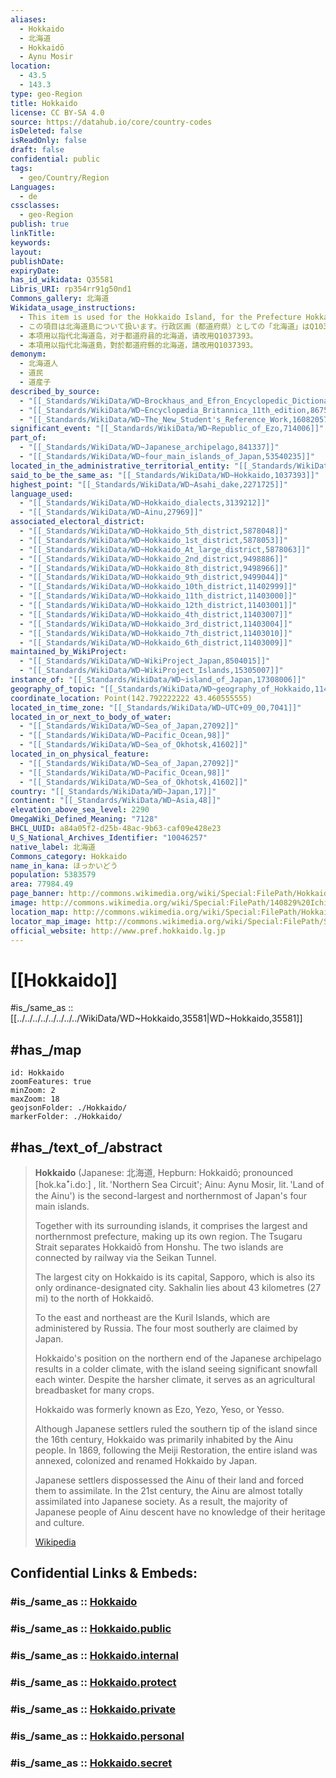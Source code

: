 ```yaml
---
aliases:
  - Hokkaido
  - 北海道
  - Hokkaidō
  - Aynu Mosir
location:
  - 43.5
  - 143.3
type: geo-Region
title: Hokkaido
license: CC BY-SA 4.0
source: https://datahub.io/core/country-codes
isDeleted: false
isReadOnly: false
draft: false
confidential: public
tags:
  - geo/Country/Region
Languages:
  - de
cssclasses:
  - geo-Region
publish: true
linkTitle:
keywords:
layout:
publishDate:
expiryDate:
has_id_wikidata: Q35581
Libris_URI: rp354rr91g50nd1
Commons_gallery: 北海道
Wikidata_usage_instructions:
  - This item is used for the Hokkaido Island, for the Prefecture Hokkaido usage, please use Q1037393 instead.
  - この項目は北海道島について扱います。行政区画（都道府県）としての「北海道」はQ1037393を参照してください。
  - 本项用以指代北海道岛，对于都道府县的北海道，请改用Q1037393。
  - 本項用以指代北海道島，對於都道府縣的北海道，請改用Q1037393。
demonym:
  - 北海道人
  - 道民
  - 道産子
described_by_source:
  - "[[_Standards/WikiData/WD~Brockhaus_and_Efron_Encyclopedic_Dictionary,602358]]"
  - "[[_Standards/WikiData/WD~Encyclopædia_Britannica_11th_edition,867541]]"
  - "[[_Standards/WikiData/WD~The_New_Student's_Reference_Work,16082057]]"
significant_event: "[[_Standards/WikiData/WD~Republic_of_Ezo,714006]]"
part_of:
  - "[[_Standards/WikiData/WD~Japanese_archipelago,841337]]"
  - "[[_Standards/WikiData/WD~four_main_islands_of_Japan,53540235]]"
located_in_the_administrative_territorial_entity: "[[_Standards/WikiData/WD~Hokkaido,1037393]]"
said_to_be_the_same_as: "[[_Standards/WikiData/WD~Hokkaido,1037393]]"
highest_point: "[[_Standards/WikiData/WD~Asahi_dake,2271725]]"
language_used:
  - "[[_Standards/WikiData/WD~Hokkaido_dialects,3139212]]"
  - "[[_Standards/WikiData/WD~Ainu,27969]]"
associated_electoral_district:
  - "[[_Standards/WikiData/WD~Hokkaido_5th_district,5878048]]"
  - "[[_Standards/WikiData/WD~Hokkaido_1st_district,5878053]]"
  - "[[_Standards/WikiData/WD~Hokkaido_At_large_district,5878063]]"
  - "[[_Standards/WikiData/WD~Hokkaido_2nd_district,9498886]]"
  - "[[_Standards/WikiData/WD~Hokkaido_8th_district,9498966]]"
  - "[[_Standards/WikiData/WD~Hokkaido_9th_district,9499044]]"
  - "[[_Standards/WikiData/WD~Hokkaido_10th_district,11402999]]"
  - "[[_Standards/WikiData/WD~Hokkaido_11th_district,11403000]]"
  - "[[_Standards/WikiData/WD~Hokkaido_12th_district,11403001]]"
  - "[[_Standards/WikiData/WD~Hokkaido_4th_district,11403007]]"
  - "[[_Standards/WikiData/WD~Hokkaido_3rd_district,11403004]]"
  - "[[_Standards/WikiData/WD~Hokkaido_7th_district,11403010]]"
  - "[[_Standards/WikiData/WD~Hokkaido_6th_district,11403009]]"
maintained_by_WikiProject:
  - "[[_Standards/WikiData/WD~WikiProject_Japan,8504015]]"
  - "[[_Standards/WikiData/WD~WikiProject_Islands,15305007]]"
instance_of: "[[_Standards/WikiData/WD~island_of_Japan,17308006]]"
geography_of_topic: "[[_Standards/WikiData/WD~geography_of_Hokkaido,114243657]]"
coordinate_location: Point(142.792222222 43.460555555)
located_in_time_zone: "[[_Standards/WikiData/WD~UTC+09_00,7041]]"
located_in_or_next_to_body_of_water:
  - "[[_Standards/WikiData/WD~Sea_of_Japan,27092]]"
  - "[[_Standards/WikiData/WD~Pacific_Ocean,98]]"
  - "[[_Standards/WikiData/WD~Sea_of_Okhotsk,41602]]"
located_in_on_physical_feature:
  - "[[_Standards/WikiData/WD~Sea_of_Japan,27092]]"
  - "[[_Standards/WikiData/WD~Pacific_Ocean,98]]"
  - "[[_Standards/WikiData/WD~Sea_of_Okhotsk,41602]]"
country: "[[_Standards/WikiData/WD~Japan,17]]"
continent: "[[_Standards/WikiData/WD~Asia,48]]"
elevation_above_sea_level: 2290
OmegaWiki_Defined_Meaning: "7128"
BHCL_UUID: a84a05f2-d25b-48ac-9b63-caf09e428e23
U_S_National_Archives_Identifier: "10046257"
native_label: 北海道
Commons_category: Hokkaido
name_in_kana: ほっかいどう
population: 5383579
area: 77984.49
page_banner: http://commons.wikimedia.org/wiki/Special:FilePath/Hokkaido%20Banner%20Toyako%20lake.jpg
image: http://commons.wikimedia.org/wiki/Special:FilePath/140829%20Ichiko%20of%20Shiretoko%20Goko%20Lakes%20Hokkaido%20Japan04s3.jpg
location_map: http://commons.wikimedia.org/wiki/Special:FilePath/Hokkaid%C5%8D%20g%C3%A9olocalisation%20relief.svg
locator_map_image: http://commons.wikimedia.org/wiki/Special:FilePath/Satellite%20image%20of%20Hokkaido%2C%20Japan%20in%20May%202001.jpg
official_website: http://www.pref.hokkaido.lg.jp
---
```


# [[Hokkaido]]

#is_/same_as :: [[../../../../../../../../WikiData/WD~Hokkaido,35581|WD~Hokkaido,35581]] 

## #has_/map  

```leaflet
id: Hokkaido
zoomFeatures: true 
minZoom: 2 
maxZoom: 18
geojsonFolder: ./Hokkaido/
markerFolder: ./Hokkaido/
```

## #has_/text_of_/abstract 

> **Hokkaido** (Japanese: 北海道, Hepburn: Hokkaidō; pronounced [hok.kaꜜi.doː] , 
> lit. 'Northern Sea Circuit'; Ainu: Aynu Mosir, lit. 'Land of the Ainu') 
> is the second-largest and northernmost of Japan's four main islands. 
> 
> Together with its surrounding islands, 
> it comprises the largest and northernmost prefecture, making up its own region. 
> The Tsugaru Strait separates Hokkaidō from Honshu. 
> The two islands are connected by railway via the Seikan Tunnel.
>
> The largest city on Hokkaido is its capital, Sapporo, 
> which is also its only ordinance-designated city. 
> Sakhalin lies about 43 kilometres (27 mi) to the north of Hokkaidō. 
> 
> To the east and northeast are the Kuril Islands, which are administered by Russia. 
> The four most southerly are claimed by Japan. 
> 
> Hokkaido's position on the northern end of the Japanese archipelago 
> results in a colder climate, with the island seeing significant snowfall each winter. 
> Despite the harsher climate, it serves as an agricultural breadbasket for many crops.
>
> Hokkaido was formerly known as Ezo, Yezo, Yeso, or Yesso. 
> 
> Although Japanese settlers ruled the southern tip of the island since the 16th century, 
> Hokkaido was primarily inhabited by the Ainu people. 
> In 1869, following the Meiji Restoration, the entire island was annexed, 
> colonized and renamed Hokkaido by Japan. 
> 
> Japanese settlers dispossessed the Ainu of their land and forced them to assimilate. 
> In the 21st century, the Ainu are almost totally assimilated into Japanese society. 
> As a result, the majority of Japanese people of Ainu descent 
> have no knowledge of their heritage and culture.
>
> [Wikipedia](https://en.wikipedia.org/wiki/Hokkaido) 




## Confidential Links & Embeds: 

### #is_/same_as :: [Hokkaido](/_Standards/Earth/Continent/Asia/Asia~East/Japan/Regions~Japan/Hokkaidō-Region/prefectures~Hokkaidō/Hokkaido.md) 

### #is_/same_as :: [Hokkaido.public](/_public/Earth/Continent/Asia/Asia~East/Japan/Regions~Japan/Hokkaidō-Region/prefectures~Hokkaidō/Hokkaido.public.md) 

### #is_/same_as :: [Hokkaido.internal](/_internal/Earth/Continent/Asia/Asia~East/Japan/Regions~Japan/Hokkaidō-Region/prefectures~Hokkaidō/Hokkaido.internal.md) 

### #is_/same_as :: [Hokkaido.protect](/_protect/Earth/Continent/Asia/Asia~East/Japan/Regions~Japan/Hokkaidō-Region/prefectures~Hokkaidō/Hokkaido.protect.md) 

### #is_/same_as :: [Hokkaido.private](/_private/Earth/Continent/Asia/Asia~East/Japan/Regions~Japan/Hokkaidō-Region/prefectures~Hokkaidō/Hokkaido.private.md) 

### #is_/same_as :: [Hokkaido.personal](/_personal/Earth/Continent/Asia/Asia~East/Japan/Regions~Japan/Hokkaidō-Region/prefectures~Hokkaidō/Hokkaido.personal.md) 

### #is_/same_as :: [Hokkaido.secret](/_secret/Earth/Continent/Asia/Asia~East/Japan/Regions~Japan/Hokkaidō-Region/prefectures~Hokkaidō/Hokkaido.secret.md)

